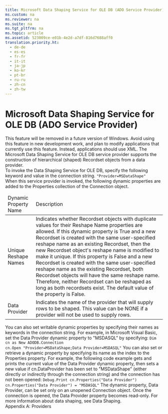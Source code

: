 ```yaml
---
title: Microsoft Data Shaping Service for OLE DB (ADO Service Provider)
ms.custom: na
ms.reviewer: na
ms.suite: na
ms.tgt_pltfrm: na
ms.topic: article
ms.assetid: 523009ce-e01b-4e2d-a7df-816d7688aff0
translation.priority.ht: 
  - de-de
  - es-es
  - fr-fr
  - it-it
  - ja-jp
  - ko-kr
  - pt-br
  - ru-ru
  - zh-cn
  - zh-tw
---
```

# Microsoft Data Shaping Service for OLE DB (ADO Service Provider)
<?xml version="1.0" encoding="utf-8"?>
<developerReferenceWithoutSyntaxDocument xmlns="http://ddue.schemas.microsoft.com/authoring/2003/5" xmlns:xlink="http://www.w3.org/1999/xlink" xmlns:xsi="http://www.w3.org/2001/XMLSchema-instance" xsi:schemaLocation="http://ddue.schemas.microsoft.com/authoring/2003/5 http://dduestorage.blob.core.windows.net/ddueschema/developer.xsd">
  <introduction>
    <alert class="important">
      <para>This feature will be removed in a future version of Windows. Avoid using this feature in new development work, and plan to modify applications that currently use this feature. Instead, applications should use XML.</para>
    </alert>
    <para>The Microsoft Data Shaping Service for OLE DB service provider supports the construction of hierarchical (shaped) <legacyLink xlink:href="ede1415f-c3df-4cc5-a05b-2576b2b84b60">Recordset</legacyLink> objects from a data provider.</para>
  </introduction>
  <section>
    <title>Provider Keyword</title>
    <content>
      <para>To invoke the Data Shaping Service for OLE DB, specify the following keyword and value in the connection string.</para>
      <code>"Provider=<codeFeaturedElement>MSDataShape</codeFeaturedElement>"</code>
    </content>
  </section>
  <section>
    <title>Dynamic Properties</title>
    <content>
      <para>When this service provider is invoked, the following dynamic properties are added to the <legacyLink xlink:href="1d539aa8-ce0d-4418-ab03-8d0a3c1e9d82">Properties</legacyLink> collection of the<legacyLink xlink:href="ef6b1824-5b12-43db-89d7-8f3d13896d4d"> Connection</legacyLink> object.</para>
      <table xmlns:caps="http://schemas.microsoft.com/build/caps/2013/11">
        <thead>
          <tr>
            <TD>
              <para>Dynamic Property Name</para>
            </TD>
            <TD>
              <para>Description</para>
            </TD>
          </tr>
        </thead>
        <tbody>
          <tr>
            <TD>
              <para>
                <legacyBold>Unique Reshape Names</legacyBold> </para>
            </TD>
            <TD>
              <para>Indicates whether <legacyBold>Recordset </legacyBold>objects with duplicate values for their <legacyBold>Reshape Name</legacyBold> properties are allowed. If this dynamic property is <legacyBold>True</legacyBold> and a new <legacyBold>Recordset</legacyBold> is created with the same user-specified reshape name as an existing <legacyBold>Recordset</legacyBold>, then the new <legacyBold>Recordset</legacyBold> object's reshape name is modified to make it unique. If this property is <languageKeyword>False</languageKeyword> and a new <legacyBold>Recordset</legacyBold> is created with the same user-specified reshape name as the existing <legacyBold>Recordset</legacyBold>, both <legacyBold>Recordset</legacyBold> objects will have the same reshape name. Therefore, neither <legacyBold>Recordset</legacyBold> can be reshaped as long as both recordsets exist.</para>
              <para>The default value of the property is <legacyBold>False</legacyBold>.</para>
            </TD>
          </tr>
          <tr>
            <TD>
              <para>
                <legacyBold>Data Provider</legacyBold>
              </para>
            </TD>
            <TD>
              <para>Indicates the name of the provider that will supply rows to be shaped. This value can be NONE if a provider will not be used to supply rows.</para>
            </TD>
          </tr>
        </tbody>
      </table>
      <para>You can also set writable dynamic properties by specifying their names as keywords in the connection string. For example, in Microsoft Visual Basic, set the <legacyBold>Data Provider</legacyBold> dynamic property to "MSDASQL" by specifying:</para>
      <code>Dim cn as New ADODB.Connection
cn.Open "Provider=MSDataShape;Data Provider=MSDASQL"</code>
      <para>You can also set or retrieve a dynamic property by specifying its name as the index to the <legacyLink xlink:href="1d539aa8-ce0d-4418-ab03-8d0a3c1e9d82">Properties</legacyLink> property. For example, the following code example gets and prints the current value of the <legacyBold>Data Provider</legacyBold> dynamic property, then sets a new value if cn.DataProvider has been set to "MSDataShape" (either directly or indirectly through the connection string) and the connection has not been opened:</para>
      <code>Debug.Print cn.Properties("Data Provider")
cn.Properties("Data Provider") = "MSDASQL"</code>
      <alert class="note">
        <para>The dynamic property, <unmanagedCodeEntityReference>Data Provider</unmanagedCodeEntityReference>, can be set only on an unopened <unmanagedCodeEntityReference>Connection</unmanagedCodeEntityReference> object. Once the connection is opened, the <unmanagedCodeEntityReference>Data Provider</unmanagedCodeEntityReference> property becomes read-only.</para>
      </alert>
      <para>For more information about data shaping, see <legacyLink xlink:href="4cb5fd29-4e56-46ac-ae48-a6771c321c0c">Data Shaping</legacyLink>.</para>
    </content>
  </section>
  <relatedTopics>
<link xlink:href="e2581b47-b11e-4e1e-b96c-d39c77c5b48a">Appendix A: Providers</link>
</relatedTopics>
</developerReferenceWithoutSyntaxDocument>
